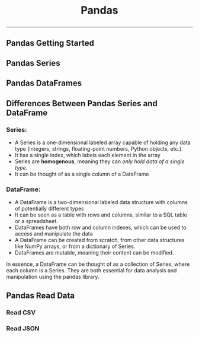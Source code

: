 # <p align="center"> Pandas </p>
---

## Pandas Getting Started

## Pandas Series

## Pandas DataFrames

## Differences Between Pandas Series and DataFrame
### Series:
* A Series is a one-dimensional labeled array capable of holding any data type (integers, strings, floating-point numbers, Python objects, etc.).
* It has a single index, which labels each element in the array
* Series are **homogenous**, meaning they can _only hold data of a single type_.
* It can be thought of as a single column of a DataFrame
### DataFrame:
* A DataFrame is a two-dimensional labeled data structure with columns of potentially different types
* It can be seen as a table with rows and columns, similar to a SQL table or a spreadsheet.
* DataFrames have both row and column indexes, which can be used to access and manipulate the data
* A DataFrame can be created from scratch, from other data structures like NumPy arrays, or from a dictionary of Series.
* DataFrames are mutable, meaning their content can be modified. 

In essence, a DataFrame can be thought of as a collection of Series, where each column is a Series. They are both essential for data analysis and manipulation using the pandas library. 


## Pandas Read Data
### Read CSV

### Read JSON
